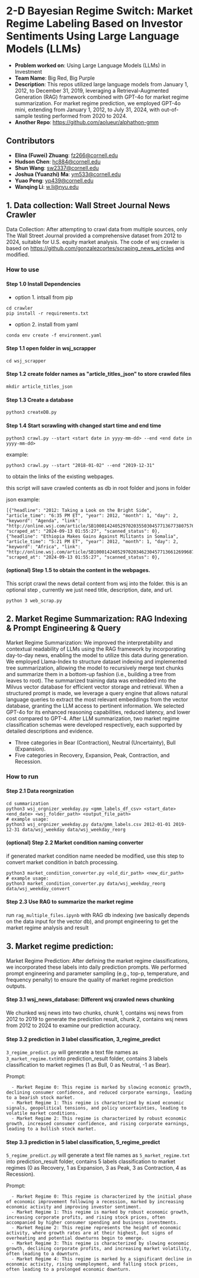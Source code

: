 #  2-D Bayesian Regime Switch: Market Regime Labeling Based on Investor Sentiments Using Large Language Models (LLMs)
- **Problem worked on**: Using Large Language Models (LLMs) in Investment
- **Team Name**: Big Red, Big Purple
- **Description**: This repos utilized large language models from January 1, 2012, to December 31, 2019, leveraging a Retrieval-Augmented Generation (RAG) framework combined with GPT-4o for market regime summarization. For market regime prediction, we employed GPT-4o mini, extending from January 1, 2012, to July 31, 2024, with out-of-sample testing performed from 2020 to 2024.
- **Another Repo**: https://github.com/aolueur/alphathon-gmm
  
## Contributors
- **Elina (Fuwei) Zhuang**: fz266@cornell.edu
- **Hudson Chen**: hc884@cornell.edu
- **Shun Wang**: sw2337@cornell.edu
- **Joshua (Yuanzhi) Ma**: ym533@cornell.edu
- **Yuao Peng**: yp439@cornell.edu
- **Wanqing Li**: w.li@nyu.edu

## 1. Data collection: Wall Street Journal News Crawler
Data Collection: After attempting to crawl data from multiple sources, only The Wall Street Journal provided a comprehensive dataset from 2012 to 2024, suitable for U.S. equity market analysis. The code of wsj crawler is based on https://github.com/gonzalezcortes/scraping_news_articles and modified.

### How to use
#### Step 1.0 Install Dependencies
- option 1. intsall from pip
```
cd crawler
pip install -r requirements.txt
```

- option 2. install from yaml
```
conda env create -f environment.yaml
```

#### Step 1.1 open folder in wsj_scrapper
```
cd wsj_scrapper
```

#### Step 1.2 create folder names as "article_titles_json" to store crawled files
```
mkdir article_titles_json
```

#### Step 1.3 Create a database
```
python3 createDB.py
```

#### Step 1.4 Start scrawling with changed start time and end time
```
python3 crawl.py --start <start date in yyyy-mm-dd> --end <end date in yyyy-mm-dd>
```

example: 
```
python3 crawl.py --start "2018-01-02" --end "2019-12-31"
```
to obtain the links of the existing webpages.

this script will save crawled contents as db in root folder and jsons in folder

json example:
```
[{"headline": "2012: Taking a Look on the Bright Side", "article_time": "6:35 PM ET", "year": 2012, "month": 1, "day": 2, "keyword": "Agenda", "link": "http://online.wsj.com/article/SB10001424052970203550304577136773807576662.html", "scraped_at": "2024-09-13 01:55:27", "scanned_status": 0}, {"headline": "Ethiopia Makes Gains Against Militants in Somalia", "article_time": "5:21 PM ET", "year": 2012, "month": 1, "day": 2, "keyword": "Africa", "link": "http://online.wsj.com/article/SB10001424052970203462304577136612699687638.html", "scraped_at": "2024-09-13 01:55:27", "scanned_status": 0},
```

#### (optional) Step 1.5 to obtain the content in the webpages.
This script crawl the news detail content from wsj into the folder.
this is an optional step , currently we just need title, description, date, and url.
```
python 3 web_scrap.py
```

## 2. Market Regime Summarization: RAG Indexing & Prompt Engineering & Query
Market Regime Summarization: We improved the interpretability and contextual readability of LLMs using the RAG framework by incorporating day-to-day news, enabling the model to utilize this data during generation. We employed Llama-Index to structure dataset indexing and implemented tree summarization, allowing the model to recursively merge text chunks and summarize them in a bottom-up fashion (i.e., building a tree from leaves to root). The summarized training data was embedded into the Milvus vector database for efficient vector storage and retrieval. When a structured prompt is made, we leverage a query engine that allows natural language queries to extract the most relevant embeddings from the vector database, granting the LLM access to pertinent information. We selected GPT-4o for its enhanced reasoning capabilities, reduced latency, and lower cost compared to GPT-4. After LLM summarization, two market regime classification schemas were developed respectively, each supported by detailed descriptions and evidence.
- Three categories in Bear (Contraction), Neutral (Uncertainty), Bull (Expansion).
- Five categories in Recovery, Expansion, Peak, Contraction, and Recession.

### How to run
#### Step 2.1 Data reorgnization
```
cd summarization
python3 wsj_orgnizer_weekday.py <gmm_labels_df_csv> <start_date> <end_date> <wsj_folder_path> <output_file_path>
# example usage:
python3 wsj_orgnizer_weekday.py data/gmm_labels.csv 2012-01-01 2019-12-31 data/wsj_weekday data/wsj_weekday_reorg
```
#### (optional) Step 2.2 Market condition naming converter
if generated market condition name needed be modified, use this step to convert market condition in batch processing.
```
python3 market_condition_converter.py <old_dir_path> <new_dir_path>
# example usage:
python3 market_condition_converter.py data/wsj_weekday_reorg data/wsj_weekday_convert
```
#### Step 2.3 Use RAG to summarize the market regime
run `rag_multiple_files.ipynb` with RAG db indexing (we basically depends on the data input for the vector db), and prompt engineering to get the market regime analysis and result


## 3. Market regime prediction: 
Market Regime Prediction: After defining the market regime classifications, we incorporated these labels into daily prediction prompts. We performed prompt engineering and parameter sampling (e.g., top-p, temperature, and frequency penalty) to ensure the quality of market regime prediction outputs. 

#### Step 3.1 wsj_news_database: Different wsj crawled news chunking
We chunked wsj news into two chunks, 
chunk 1, contains wsj news from 2012 to 2019 to generate the prediction result,
chunk 2, contains wsj news from 2012 to 2024 to examine our prediction accuracy.
      
#### Step 3.2 prediction in 3 label classification, 3_regime_predict
`3_regime_predict.py` will generate a text file names as `3_market_regime.txt`into prediction_result folder, contains 3 labels classification to market regimes (1 as Bull, 0 as Neutral, -1 as Bear).

Prompt: 
```
  - Market Regime 0: This regime is marked by slowing economic growth, declining consumer confidence, and reduced corporate earnings, leading to a bearish stock market.
  - Market Regime 1: This regime is characterized by mixed economic signals, geopolitical tensions, and policy uncertainties, leading to volatile market conditions.
  - Market Regime 2: This regime is characterized by robust economic growth, increased consumer confidence, and rising corporate earnings, leading to a bullish stock market. 
```

#### Step 3.3  prediction in 5 label classification, 5_regime_predict
`5_regime_predict.py` will generate a text file names as `5_market_regime.txt` into prediction_result folder, contains 5 labels classification to market regimes (0 as Recovery, 1 as Expansion, 3 as Peak, 3 as Contraction, 4 as Recession).

Prompt:

```
  - Market Regime 0: This regime is characterized by the initial phase of economic improvement following a recession, marked by increasing economic activity and improving investor sentiment.
  - Market Regime 1: This regime is marked by robust economic growth, increasing corporate profits, and rising stock prices, often accompanied by higher consumer spending and business investments.
  - Market Regime 2: This regime represents the height of economic activity, where growth rates are at their highest, but signs of overheating and potential downturns begin to emerge.
  - Market Regime 3: This regime is characterized by slowing economic growth, declining corporate profits, and increasing market volatility, often leading to a downturn.
  - Market Regime 4: This regime is marked by a significant decline in economic activity, rising unemployment, and falling stock prices, often leading to a prolonged economic downturn.
```
